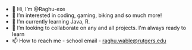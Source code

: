 - 👋 Hi, I’m @Raghu-exe
- 👀 I’m interested in coding, gaming, biking and so much more!
- 🌱 I’m currently learning Java, R.
- 💞️ I’m looking to collaborate on any and all projects. I'm always ready to learn
- 📫 How to reach me - school email - raghu.wable@rutgers.edu

<!---
Raghu-exe/Raghu-exe is a ✨ special ✨ repository because its `README.md` (this file) appears on your GitHub profile.
You can click the Preview link to take a look at your changes.
--->
